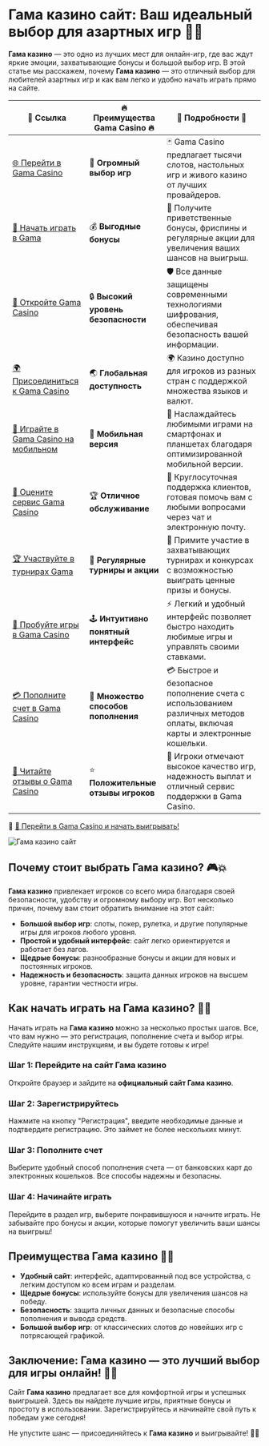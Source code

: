 # Гама казино сайт: Ваш идеальный выбор для азартных игр 🎰💎

**Гама казино** — это одно из лучших мест для онлайн-игр, где вас ждут яркие эмоции, захватывающие бонусы и большой выбор игр. В этой статье мы расскажем, почему **Гама казино** — это отличный выбор для любителей азартных игр и как вам легко и удобно начать играть прямо на сайте.

| 🔗 **Ссылка**                                         | 🔥 **Преимущества Gama Casino** 🔥  | 🌟 **Подробности** 🌟 |
|-----------------------------------------------------|-------------------------------------|----------------------|
| [🌐 Перейти в Gama Casino](https://brandplay.link/j6NMKsDz) | 🎰 **Огромный выбор игр**            | 🃏 Gama Casino предлагает тысячи слотов, настольных игр и живого казино от лучших провайдеров. |
| [💸 Начать играть в Gama](https://brandplay.link/j6NMKsDz) | 💰 **Выгодные бонусы**                | 🎁 Получите приветственные бонусы, фриспины и регулярные акции для увеличения ваших шансов на выигрыш. |
| [🔐 Откройте Gama Casino](https://brandplay.link/j6NMKsDz) | 🔒 **Высокий уровень безопасности**    | 🛡️ Все данные защищены современными технологиями шифрования, обеспечивая безопасность вашей информации. |
| [🌍 Присоединиться к Gama Casino](https://brandplay.link/j6NMKsDz) | 🌏 **Глобальная доступность**         | 🌍 Казино доступно для игроков из разных стран с поддержкой множества языков и валют. |
| [📱 Играйте в Gama Casino на мобильном](https://brandplay.link/j6NMKsDz) | 📲 **Мобильная версия**                | 📱 Наслаждайтесь любимыми играми на смартфонах и планшетах благодаря оптимизированной мобильной версии. |
| [🔧 Оцените сервис Gama Casino](https://brandplay.link/j6NMKsDz) | 🏆 **Отличное обслуживание**          | 🤝 Круглосуточная поддержка клиентов, готовая помочь вам с любыми вопросами через чат и электронную почту. |
| [🏆 Участвуйте в турнирах Gama](https://brandplay.link/j6NMKsDz) | 🎉 **Регулярные турниры и акции**      | 🥇 Примите участие в захватывающих турнирах и конкурсах с возможностью выиграть ценные призы и бонусы. |
| [🎯 Пробуйте игры в Gama Casino](https://brandplay.link/j6NMKsDz) | 🕹️ **Интуитивно понятный интерфейс**   | ⚡ Легкий и удобный интерфейс позволяет быстро находить любимые игры и управлять своими ставками. |
| [💳 Пополните счет в Gama Casino](https://brandplay.link/j6NMKsDz) | 💸 **Множество способов пополнения**    | 💳 Быстрое и безопасное пополнение счета с использованием различных методов оплаты, включая карты и электронные кошельки. |
| [💬 Читайте отзывы о Gama Casino](https://brandplay.link/j6NMKsDz) | ⭐ **Положительные отзывы игроков**     | 👏 Игроки отмечают высокое качество игр, надежность выплат и отличный сервис поддержки в Gama Casino. |

🔗 [🚀 Перейти в Gama Casino и начать выигрывать!](https://brandplay.link/j6NMKsDz)

![Гама казино сайт](https://imgbb.ru/frontend/posts/creation/2023-07-22/oi161jo2va9xnz4uodk35psn1qej265k1wj.jpg)

## Почему стоит выбрать Гама казино? 🎮💥

**Гама казино** привлекает игроков со всего мира благодаря своей безопасности, удобству и огромному выбору игр. Вот несколько причин, почему вам стоит обратить внимание на этот сайт:

- **Большой выбор игр**: слоты, покер, рулетка, и другие популярные игры для игроков любого уровня.
- **Простой и удобный интерфейс**: сайт легко ориентируется и работает без лагов.
- **Щедрые бонусы**: разнообразные бонусы и акции для новых и постоянных игроков.
- **Надежность и безопасность**: защита данных игроков на высшем уровне, гарантии честности игры.

## Как начать играть на Гама казино? 🚀🎲

Начать играть на **Гама казино** можно за несколько простых шагов. Все, что вам нужно — это регистрация, пополнение счета и выбор игры. Следуйте нашим инструкциям, и вы будете готовы к игре!

### Шаг 1: Перейдите на сайт Гама казино
Откройте браузер и зайдите на **официальный сайт Гама казино**.

### Шаг 2: Зарегистрируйтесь
Нажмите на кнопку "Регистрация", введите необходимые данные и подтвердите регистрацию. Это займет не более нескольких минут.

### Шаг 3: Пополните счет
Выберите удобный способ пополнения счета — от банковских карт до электронных кошельков. Все способы надежны и безопасны.

### Шаг 4: Начинайте играть
Перейдите в раздел игр, выберите понравившуюся и начните играть. Не забывайте про бонусы и акции, которые помогут увеличить ваши шансы на выигрыш!

## Преимущества Гама казино 🌟🎰

- **Удобный сайт**: интерфейс, адаптированный под все устройства, с легким доступом ко всем играм и разделам.
- **Щедрые бонусы**: используйте бонусы для увеличения шансов на победу.
- **Безопасность**: защита личных данных и безопасные способы пополнения и вывода средств.
- **Большой выбор игр**: от классических слотов до новейших игр с потрясающей графикой.

## Заключение: Гама казино — это лучший выбор для игры онлайн! 🌟🎉

Сайт **Гама казино** предлагает все для комфортной игры и успешных выигрышей. Здесь вы найдете лучшие игры, приятные бонусы и простоту в использовании. Зарегистрируйтесь и начинайте свой путь к победам уже сегодня!

Не упустите шанс — присоединяйтесь к **Гама казино** и выигрывайте! 🎰✨
